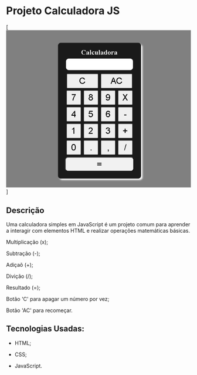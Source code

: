 # Projeto Calculadora JS

[<img src="./imagens/Tela-calculadora-js.gif">]

## Descrição

 Uma calculadora simples em JavaScript é um projeto comum para aprender a interagir com elementos HTML e realizar operações matemáticas básicas.

 Multiplicação (x);

 Subtração (-);

 Adiçaõ (+);

 Divição (/);

 Resultado (=);

 Botão 'C' para apagar um número por vez;

 Botão 'AC' para recomeçar.

 ## Tecnologias Usadas:

 - HTML;

 - CSS;

 - JavaScript.